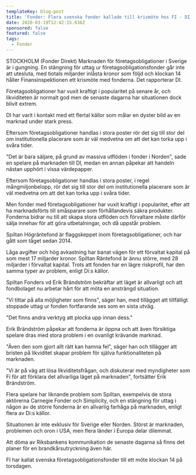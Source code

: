 ```yaml
---
templateKey: blog-post
title: 'Fonder: Flera svenska fonder kallade till krismöte hos FI - DI'
date: 2020-03-19T12:42:15.636Z
sponsored: false
featured: false
tags:
  - Fonder
---
```

STOCKHOLM (Fonder Direkt) Marknaden för företagsobligationer i Sverige är i gungning. En stängning för uttag ur företagsobligationsfonder går inte att utesluta, med tiotals miljarder inlåsta kronor som följd och klockan 14 håller Finansinspektionen ett krismöte med fonderna. Det rapporterar DI.

Företagsobligationer har vuxit kraftigt i popularitet på senare år, och likviditeten är normalt god men de senaste dagarna har situationen dock blivit extrem.

DI har varit i kontakt med ett flertal källor som målar en dyster bild av en marknad under stark press.

Eftersom företagsobligationer handlas i stora poster rör det sig till stor del om institutionella placerare som är väl medvetna om att det kan torka upp i svåra tider.

"Det är bara säljare, på grund av massiva utflöden i fonder i Norden", sade en spelare på marknaden till DI, medan en annan påpekar att handeln nästan upphört i vissa värdepapper.

Eftersom företagsobligationer handlas i stora poster, i regel mångmiljonbelopp, rör det sig till stor del om institutionella placerare som är väl medvetna om att det kan torka upp i svåra tider.

Men fonder med företagsobligationer har vuxit kraftigt i popularitet, efter att ha marknadsförts till småsparare som förhållandevis säkra produkter. Fonderna bidrar nu till att skapa stora utflöden och förvaltare måste därför sälja innehav för att göra utbetalningar, och då uppstår problem.

Spiltan Högräntefond är flaggskeppet inom företagsobligationer, och har gått som tåget sedan 2014.

Låga avgifter och hög avkastning har banat vägen för ett förvaltat kapital på som mest 17 miljarder kronor. Spiltan Räntefond är ännu större, med 28 miljarder i förvaltat kapital. Trots att fonden har en lägre riskprofil, har den samma typer av problem, enligt Di:s källor.

Spiltan Fonders vd Erik Brändström bekräftar att läget är allvarligt och att fondbolaget nu arbetar hårt för att möta en ansträngd situation.

"Vi tittar på alla möjligheter som finns", säger han, med tillägget att tillfälligt stoppade uttag ur fonden fortfarande ses som en sista utväg.

"Det finns andra verktyg att plocka upp innan dess."

Erik Brändström påpekar att fonderna är öppna och att även försiktiga spelare dras med stora problem i en ovanligt krävande marknad.

"Även den som gjort allt rätt kan hamna fel", säger han och tillägger att bristen på likviditet skapar problem för själva funktionaliteten på marknaden.

"Vi är på väg att lösa likviditetsfrågan, och diskuterar med myndigheter som Fi för att förklara det allvarliga läget på marknaden", fortsätter Erik Brändström.

Flera spelare har liknande problem som Spiltan, exempelvis de stora aktörerna Carnegie Fonder och Simplicity, och en stängning för uttag i någon av de större fonderna är en allvarlig farhåga på marknaden, enligt flera av Di:s källor.

Situationen är inte exklusiv för Sverige eller Norden. Störst är marknaden, problemen och oron i USA, men flera länder i Europa delar dilemmat.

Att döma av Riksbankens kommunikation de senaste dagarna så finns det planer för en brandkårsutryckning även här.

FI har kallat svenska företagsobligationsfonder till ett möte klockan 14 på torsdagen.